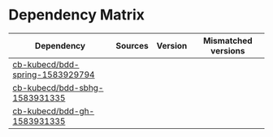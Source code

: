 # Dependency Matrix

Dependency | Sources | Version | Mismatched versions
---------- | ------- | ------- | -------------------
[cb-kubecd/bdd-spring-1583929794](https://github.com/cb-kubecd/bdd-spring-1583929794.git) |  | []() | 
[cb-kubecd/bdd-sbhg-1583931335](https://github.com/cb-kubecd/bdd-sbhg-1583931335.git) |  | []() | 
[cb-kubecd/bdd-gh-1583931335](https://github.com/cb-kubecd/bdd-gh-1583931335.git) |  | []() | 

